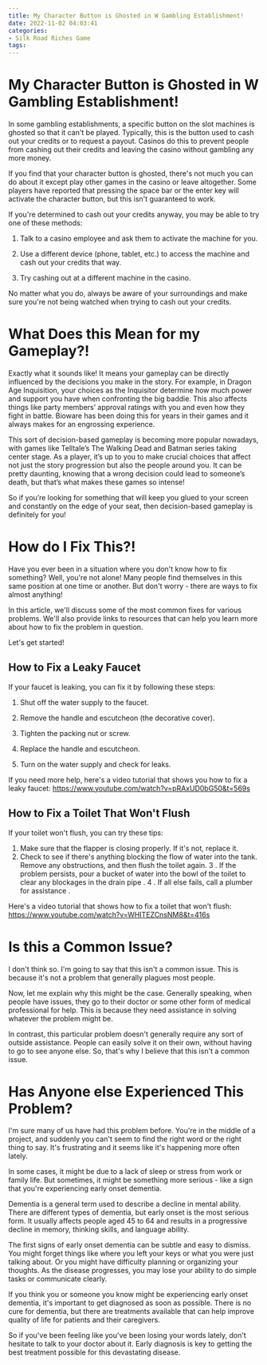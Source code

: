 ```yaml
---
title: My Character Button is Ghosted in W Gambling Establishment!
date: 2022-11-02 04:03:41
categories:
- Silk Road Riches Game
tags:
---
```



#  My Character Button is Ghosted in W Gambling Establishment!

In some gambling establishments, a specific button on the slot machines is ghosted so that it can't be played. Typically, this is the button used to cash out your credits or to request a payout. Casinos do this to prevent people from cashing out their credits and leaving the casino without gambling any more money.

If you find that your character button is ghosted, there's not much you can do about it except play other games in the casino or leave altogether. Some players have reported that pressing the space bar or the enter key will activate the character button, but this isn't guaranteed to work.

If you're determined to cash out your credits anyway, you may be able to try one of these methods:

1) Talk to a casino employee and ask them to activate the machine for you.

2) Use a different device (phone, tablet, etc.) to access the machine and cash out your credits that way.

3) Try cashing out at a different machine in the casino.

No matter what you do, always be aware of your surroundings and make sure you're not being watched when trying to cash out your credits.

#  What Does this Mean for my Gameplay?!

Exactly what it sounds like! It means your gameplay can be directly influenced by the decisions you make in the story. For example, in Dragon Age Inquisition, your choices as the Inquisitor determine how much power and support you have when confronting the big baddie. This also affects things like party members’ approval ratings with you and even how they fight in battle. Bioware has been doing this for years in their games and it always makes for an engrossing experience.

This sort of decision-based gameplay is becoming more popular nowadays, with games like Telltale’s The Walking Dead and Batman series taking center stage. As a player, it’s up to you to make crucial choices that affect not just the story progression but also the people around you. It can be pretty daunting, knowing that a wrong decision could lead to someone’s death, but that’s what makes these games so intense!

So if you’re looking for something that will keep you glued to your screen and constantly on the edge of your seat, then decision-based gameplay is definitely for you!

#  How do I Fix This?!

Have you ever been in a situation where you don't know how to fix something? Well, you're not alone! Many people find themselves in this same position at one time or another. But don't worry - there are ways to fix almost anything!

In this article, we'll discuss some of the most common fixes for various problems. We'll also provide links to resources that can help you learn more about how to fix the problem in question.

Let's get started!

## How to Fix a Leaky Faucet

If your faucet is leaking, you can fix it by following these steps:

1. Shut off the water supply to the faucet.

2. Remove the handle and escutcheon (the decorative cover).

3. Tighten the packing nut or screw.

4. Replace the handle and escutcheon.

5. Turn on the water supply and check for leaks.

If you need more help, here's a video tutorial that shows you how to fix a leaky faucet: https://www.youtube.com/watch?v=pRAxUD0bG50&t=569s


## How to Fix a Toilet That Won't Flush

If your toilet won't flush, you can try these tips:

1. Make sure that the flapper is closing properly. If it's not, replace it.
2. Check to see if there's anything blocking the flow of water into the tank. Remove any obstructions, and then flush the toilet again.   3 . If the problem persists, pour a bucket of water into the bowl of the toilet to clear any blockages in the drain pipe .  4 . If all else fails, call a plumber for assistance .

Here's a video tutorial that shows how to fix a toilet that won't flush: https://www.youtube.com/watch?v=WHITEZCnsNM8&t=416s



#  Is this a Common Issue?

I don't think so. I'm going to say that this isn't a common issue. This is because it's not a problem that generally plagues most people.

Now, let me explain why this might be the case. Generally speaking, when people have issues, they go to their doctor or some other form of medical professional for help. This is because they need assistance in solving whatever the problem might be.

In contrast, this particular problem doesn't generally require any sort of outside assistance. People can easily solve it on their own, without having to go to see anyone else. So, that's why I believe that this isn't a common issue.

#  Has Anyone else Experienced This Problem?

I'm sure many of us have had this problem before. You're in the middle of a project, and suddenly you can't seem to find the right word or the right thing to say. It's frustrating and it seems like it's happening more often lately.

In some cases, it might be due to a lack of sleep or stress from work or family life. But sometimes, it might be something more serious - like a sign that you're experiencing early onset dementia.

Dementia is a general term used to describe a decline in mental ability. There are different types of dementia, but early onset is the most serious form. It usually affects people aged 45 to 64 and results in a progressive decline in memory, thinking skills, and language ability.

The first signs of early onset dementia can be subtle and easy to dismiss. You might forget things like where you left your keys or what you were just talking about. Or you might have difficulty planning or organizing your thoughts. As the disease progresses, you may lose your ability to do simple tasks or communicate clearly.

If you think you or someone you know might be experiencing early onset dementia, it's important to get diagnosed as soon as possible. There is no cure for dementia, but there are treatments available that can help improve quality of life for patients and their caregivers.

So if you've been feeling like you've been losing your words lately, don't hesitate to talk to your doctor about it. Early diagnosis is key to getting the best treatment possible for this devastating disease.